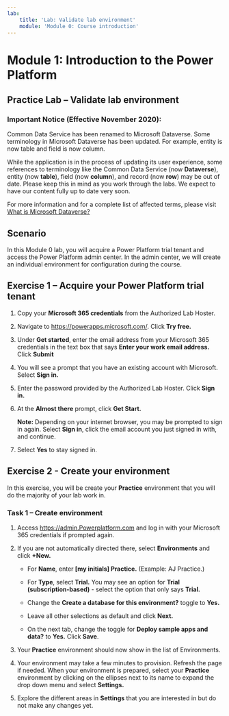 ```yaml
---
lab:
    title: 'Lab: Validate lab environment'
    module: 'Module 0: Course introduction'
---
```


Module 1: Introduction to the Power Platform 
=================================

## Practice Lab – Validate lab environment

### Important Notice (Effective November 2020):
Common Data Service has been renamed to Microsoft Dataverse. Some terminology in Microsoft Dataverse has been updated. For example, entity is now table and field is now column. 

While the application is in the process of updating its user experience, some references to terminology like the Common Data Service (now **Dataverse**), entity (now **table**), field (now **column**), and record (now **row**) may be out of date. Please keep this in mind as you work through the labs. We expect to have our content fully up to date very soon. 

For more information and for a complete list of affected terms, please visit [What is Microsoft Dataverse?](https://docs.microsoft.com/en-us/powerapps/maker/common-data-service/data-platform-intro#terminology-updates)


Scenario
--------

In this Module 0 lab, you will acquire a Power Platform trial tenant and access the Power Platform admin center. In the admin center, we will create an individual environment for configuration during the course.

Exercise 1 – Acquire your Power Platform trial tenant 
------------------------------------------

1. Copy your **Microsoft 365 credentials** from the Authorized Lab Hoster.

2. Navigate to <https://powerapps.microsoft.com/>. Click **Try free.**

3. Under **Get started**, enter the email address from your Microsoft 365 credentials in the text box that says **Enter your work email address.** Click **Submit**

4. You will see a prompt that you have an existing account with Microsoft. Select **Sign in.**

5. Enter the password provided by the Authorized Lab Hoster. Click **Sign in.** 

6. At the **Almost there** prompt, click **Get Start.**

	**Note:** Depending on your internet browser, you may be prompted to sign in again. Select **Sign in**, click the email account you just signed in with, and continue.

6. Select **Yes** to stay signed in.


Exercise 2 - Create your environment 
------------------------------------------

In this exercise, you will be create your **Practice** environment that you will do the majority of your lab work in.

### Task 1 – Create environment

1.  Access <https://admin.Powerplatform.com> and log in with your Microsoft 365 credentials if prompted again.

2. If you are not automatically directed there, select **Environments** and click **+New.**

    - For **Name**, enter **[my initials] Practice.** (Example: AJ Practice.)
    
    - For **Type**, select **Trial.** You may see an option for **Trial (subscription-based)** - select the option that only says **Trial.**
    
    - Change the **Create a database for this environment?** toggle to **Yes.**
    
    - Leave all other selections as default and click **Next.**
    
    - On the next tab, change the toggle for **Deploy sample apps and data?** to **Yes.** Click **Save**.

3. Your **Practice** environment should now show in the list of Environments. 

4. Your environment may take a few minutes to provision. Refresh the page if needed. When your environment is prepared, select your **Practice** environment by clicking on the ellipses next to its name to expand the drop down menu and select **Settings.** 

3.  Explore the different areas in **Settings** that you are interested in but do not make any changes yet. 
